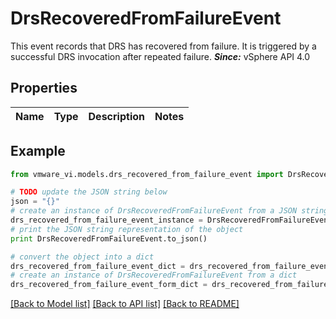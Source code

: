 # DrsRecoveredFromFailureEvent

This event records that DRS has recovered from failure.  It is triggered by a successful DRS invocation after repeated failure.  ***Since:*** vSphere API 4.0 

## Properties
Name | Type | Description | Notes
------------ | ------------- | ------------- | -------------

## Example

```python
from vmware_vi.models.drs_recovered_from_failure_event import DrsRecoveredFromFailureEvent

# TODO update the JSON string below
json = "{}"
# create an instance of DrsRecoveredFromFailureEvent from a JSON string
drs_recovered_from_failure_event_instance = DrsRecoveredFromFailureEvent.from_json(json)
# print the JSON string representation of the object
print DrsRecoveredFromFailureEvent.to_json()

# convert the object into a dict
drs_recovered_from_failure_event_dict = drs_recovered_from_failure_event_instance.to_dict()
# create an instance of DrsRecoveredFromFailureEvent from a dict
drs_recovered_from_failure_event_form_dict = drs_recovered_from_failure_event.from_dict(drs_recovered_from_failure_event_dict)
```
[[Back to Model list]](../README.md#documentation-for-models) [[Back to API list]](../README.md#documentation-for-api-endpoints) [[Back to README]](../README.md)


